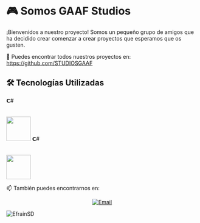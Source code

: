 # 🎮 Somos GAAF Studios

¡Bienvenidos a nuestro proyecto! Somos un pequeño grupo de amigos que ha decidido crear comenzar a crear proyectos que esperamos que os gusten.

📠 Puedes encontrar todos nuestros proyectos en: https://github.com/STUDIOSGAAF

## 🛠️ Tecnologías Utilizadas

  <td width="25%" align="center">
        <span>𝗖#</span><br><br><br>
        <img height="64px" src="https://cdn.svgporn.com/logos/unity.svg">
  </td>
  
  <td width="25%" align="center">
        <span>𝗖#</span><br><br><br>
        <img height="64px" src="https://cdn.svgporn.com/logos/c-sharp.svg">
  </td>


<!-- ## 🌐 Conéctate con Nosotros

Sigue nuestras aventuras y actualizaciones en nuestras redes sociales:
- [TikTok](https://www.tiktok.com/@tu-empresa) 📹
- [Instagram](https://www.instagram.com/tu-empresa) 📸
- [Twitter](https://www.twitter.com/tu-empresa) 🐦 -->

📫 También puedes encontrarnos en: 

<p align="center">
   <a href="mailto:studiosgaaf@gmail.com"><img alt="Email" src="https://img.shields.io/badge/Email-studiosgaaf@gmail.com-blue?style=flat&logo=gmail"></a>
</p>

<img src="https://komarev.com/ghpvc/?username=STUDIOSGAAF" alt="EfrainSD" />


<!-- ### 📱 Busca más sobre nosotros
- **Participante 1**
  - [GitHub](https://github.com/participante1) 🌟

- **Participante 2**
  - [GitHub](https://github.com/participante2) 🌟

- **Participante 3**
  - [GitHub](https://github.com/participante3) 🌟

- **Participante 4**
  - [GitHub](https://github.com/participante4) 🌟 

## 🎨 Imágenes

![Imagen del Proyecto](ruta/a/la/imagen1.png)
![Otra Imagen del Proyecto](ruta/a/la/imagen2.png) -->


<!-- Faltaría meter estadísticas <h2>Profile stats :bar_chart: </h2>

[![EfrainSD GitHub Stats](https://github-readme-stats.vercel.app/api?username=EfrainSD&show_icons=true&theme=synthwave))](https://github.com/EfrainSD) -->
